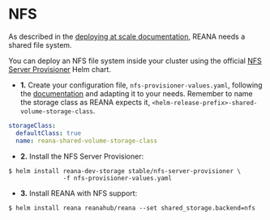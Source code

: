 # NFS

As described in the [deploying at scale documentation](../../../administration/deployment/deploying-at-scale/index.md), REANA needs a shared file system.

You can deploy an NFS file system inside your cluster using the official [NFS Server Provisioner](https://github.com/helm/charts/tree/master/stable/nfs-server-provisioner) Helm chart.

- **1.** Create your configuration file, `nfs-provisioner-values.yaml`, following the [documentation](https://github.com/helm/charts/tree/master/stable/nfs-server-provisioner#recommended-persistence-configuration-examples) and adapting it to your needs. Remember to name the storage class as REANA expects it, `<helm-release-prefix>-shared-volume-storage-class`.

```yaml hl_lines="3"
storageClass:
  defaultClass: true
  name: reana-shared-volume-storage-class
```

- **2.** Install the NFS Server Provisioner:

```console
$ helm install reana-dev-storage stable/nfs-server-provisioner \
               -f nfs-provisioner-values.yaml
```

- **3.** Install REANA with NFS support:

```console
$ helm install reana reanahub/reana --set shared_storage.backend=nfs
```
